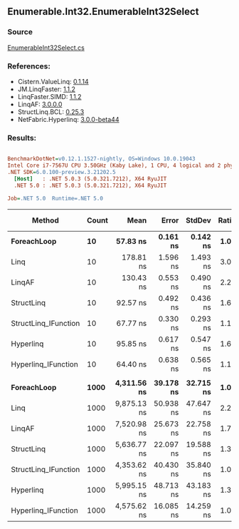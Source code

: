 ﻿## Enumerable.Int32.EnumerableInt32Select

### Source
[EnumerableInt32Select.cs](../LinqBenchmarks/Enumerable/Int32/EnumerableInt32Select.cs)

### References:
- Cistern.ValueLinq: [0.1.14](https://www.nuget.org/packages/Cistern.ValueLinq/0.1.14)
- JM.LinqFaster: [1.1.2](https://www.nuget.org/packages/JM.LinqFaster/1.1.2)
- LinqFaster.SIMD: [1.1.2](https://www.nuget.org/packages/LinqFaster.SIMD/1.0.3)
- LinqAF: [3.0.0.0](https://www.nuget.org/packages/LinqAF/3.0.0.0)
- StructLinq.BCL: [0.25.3](https://www.nuget.org/packages/StructLinq.BCL/0.25.3)
- NetFabric.Hyperlinq: [3.0.0-beta44](https://www.nuget.org/packages/NetFabric.Hyperlinq/3.0.0-beta44)

### Results:
``` ini

BenchmarkDotNet=v0.12.1.1527-nightly, OS=Windows 10.0.19043
Intel Core i7-7567U CPU 3.50GHz (Kaby Lake), 1 CPU, 4 logical and 2 physical cores
.NET SDK=6.0.100-preview.3.21202.5
  [Host]   : .NET 5.0.3 (5.0.321.7212), X64 RyuJIT
  .NET 5.0 : .NET 5.0.3 (5.0.321.7212), X64 RyuJIT

Job=.NET 5.0  Runtime=.NET 5.0  

```
|               Method | Count |        Mean |     Error |    StdDev | Ratio | RatioSD |  Gen 0 | Gen 1 | Gen 2 | Allocated |
|--------------------- |------ |------------:|----------:|----------:|------:|--------:|-------:|------:|------:|----------:|
|          **ForeachLoop** |    **10** |    **57.83 ns** |  **0.161 ns** |  **0.142 ns** |  **1.00** |    **0.00** | **0.0191** |     **-** |     **-** |      **40 B** |
|                 Linq |    10 |   178.81 ns |  1.596 ns |  1.493 ns |  3.09 |    0.03 | 0.0458 |     - |     - |      96 B |
|               LinqAF |    10 |   130.43 ns |  0.553 ns |  0.490 ns |  2.26 |    0.01 | 0.0191 |     - |     - |      40 B |
|           StructLinq |    10 |    92.57 ns |  0.492 ns |  0.436 ns |  1.60 |    0.01 | 0.0305 |     - |     - |      64 B |
| StructLinq_IFunction |    10 |    67.77 ns |  0.330 ns |  0.293 ns |  1.17 |    0.00 | 0.0191 |     - |     - |      40 B |
|            Hyperlinq |    10 |    95.85 ns |  0.617 ns |  0.547 ns |  1.66 |    0.01 | 0.0191 |     - |     - |      40 B |
|  Hyperlinq_IFunction |    10 |    64.40 ns |  0.638 ns |  0.565 ns |  1.11 |    0.01 | 0.0191 |     - |     - |      40 B |
|                      |       |             |           |           |       |         |        |       |       |           |
|          **ForeachLoop** |  **1000** | **4,311.56 ns** | **39.178 ns** | **32.715 ns** |  **1.00** |    **0.00** | **0.0153** |     **-** |     **-** |      **40 B** |
|                 Linq |  1000 | 9,875.13 ns | 50.938 ns | 47.647 ns |  2.29 |    0.02 | 0.0458 |     - |     - |      96 B |
|               LinqAF |  1000 | 7,520.98 ns | 25.673 ns | 22.758 ns |  1.74 |    0.02 | 0.0153 |     - |     - |      40 B |
|           StructLinq |  1000 | 5,636.77 ns | 22.097 ns | 19.588 ns |  1.31 |    0.01 | 0.0305 |     - |     - |      64 B |
| StructLinq_IFunction |  1000 | 4,353.62 ns | 40.430 ns | 35.840 ns |  1.01 |    0.01 | 0.0153 |     - |     - |      40 B |
|            Hyperlinq |  1000 | 5,995.15 ns | 48.713 ns | 43.183 ns |  1.39 |    0.02 | 0.0153 |     - |     - |      40 B |
|  Hyperlinq_IFunction |  1000 | 4,575.62 ns | 16.085 ns | 14.259 ns |  1.06 |    0.01 | 0.0153 |     - |     - |      40 B |
